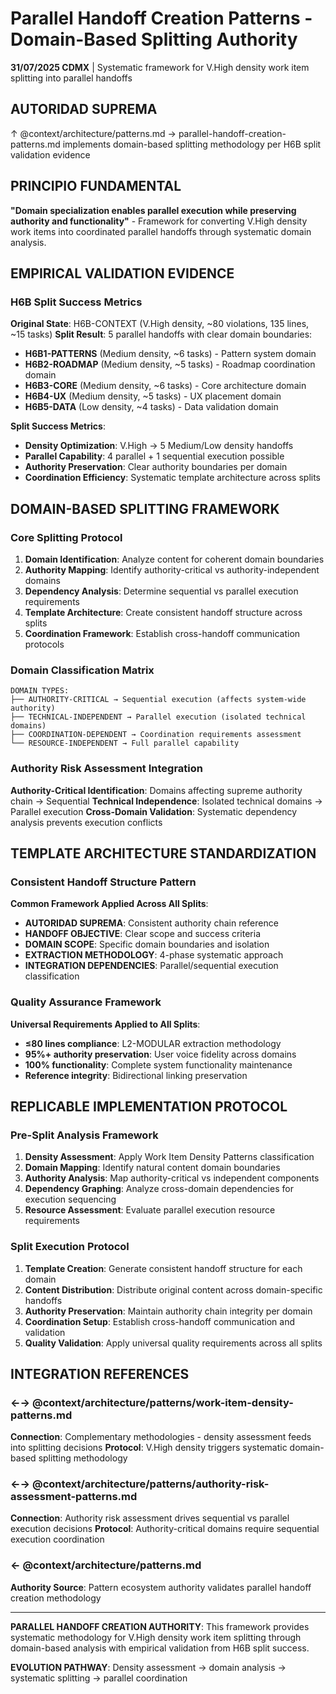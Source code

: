 # Parallel Handoff Creation Patterns - Domain-Based Splitting Authority

**31/07/2025 CDMX** | Systematic framework for V.High density work item splitting into parallel handoffs

## AUTORIDAD SUPREMA
↑ @context/architecture/patterns.md → parallel-handoff-creation-patterns.md implements domain-based splitting methodology per H6B split validation evidence

## PRINCIPIO FUNDAMENTAL
**"Domain specialization enables parallel execution while preserving authority and functionality"** - Framework for converting V.High density work items into coordinated parallel handoffs through systematic domain analysis.

## EMPIRICAL VALIDATION EVIDENCE

### H6B Split Success Metrics
**Original State**: H6B-CONTEXT (V.High density, ~80 violations, 135 lines, ~15 tasks)
**Split Result**: 5 parallel handoffs with clear domain boundaries:
- **H6B1-PATTERNS** (Medium density, ~6 tasks) - Pattern system domain
- **H6B2-ROADMAP** (Medium density, ~5 tasks) - Roadmap coordination domain  
- **H6B3-CORE** (Medium density, ~6 tasks) - Core architecture domain
- **H6B4-UX** (Medium density, ~5 tasks) - UX placement domain
- **H6B5-DATA** (Low density, ~4 tasks) - Data validation domain

**Split Success Metrics**:
- **Density Optimization**: V.High → 5 Medium/Low density handoffs
- **Parallel Capability**: 4 parallel + 1 sequential execution possible
- **Authority Preservation**: Clear authority boundaries per domain
- **Coordination Efficiency**: Systematic template architecture across splits

## DOMAIN-BASED SPLITTING FRAMEWORK

### Core Splitting Protocol
1. **Domain Identification**: Analyze content for coherent domain boundaries
2. **Authority Mapping**: Identify authority-critical vs authority-independent domains
3. **Dependency Analysis**: Determine sequential vs parallel execution requirements
4. **Template Architecture**: Create consistent handoff structure across splits
5. **Coordination Framework**: Establish cross-handoff communication protocols

### Domain Classification Matrix
```
DOMAIN TYPES:
├── AUTHORITY-CRITICAL → Sequential execution (affects system-wide authority)
├── TECHNICAL-INDEPENDENT → Parallel execution (isolated technical domains)
├── COORDINATION-DEPENDENT → Coordination requirements assessment
└── RESOURCE-INDEPENDENT → Full parallel capability
```

### Authority Risk Assessment Integration
**Authority-Critical Identification**: Domains affecting supreme authority chain → Sequential
**Technical Independence**: Isolated technical domains → Parallel execution
**Cross-Domain Validation**: Systematic dependency analysis prevents execution conflicts

## TEMPLATE ARCHITECTURE STANDARDIZATION

### Consistent Handoff Structure Pattern
**Common Framework Applied Across All Splits**:
- **AUTORIDAD SUPREMA**: Consistent authority chain reference
- **HANDOFF OBJECTIVE**: Clear scope and success criteria
- **DOMAIN SCOPE**: Specific domain boundaries and isolation
- **EXTRACTION METHODOLOGY**: 4-phase systematic approach
- **INTEGRATION DEPENDENCIES**: Parallel/sequential execution classification

### Quality Assurance Framework
**Universal Requirements Applied to All Splits**:
- **≤80 lines compliance**: L2-MODULAR extraction methodology
- **95%+ authority preservation**: User voice fidelity across domains
- **100% functionality**: Complete system functionality maintenance
- **Reference integrity**: Bidirectional linking preservation

## REPLICABLE IMPLEMENTATION PROTOCOL

### Pre-Split Analysis Framework
1. **Density Assessment**: Apply Work Item Density Patterns classification
2. **Domain Mapping**: Identify natural content domain boundaries
3. **Authority Analysis**: Map authority-critical vs independent components
4. **Dependency Graphing**: Analyze cross-domain dependencies for execution sequencing
5. **Resource Assessment**: Evaluate parallel execution resource requirements

### Split Execution Protocol
1. **Template Creation**: Generate consistent handoff structure for each domain
2. **Content Distribution**: Distribute original content across domain-specific handoffs
3. **Authority Preservation**: Maintain authority chain integrity per domain
4. **Coordination Setup**: Establish cross-handoff communication and validation
5. **Quality Validation**: Apply universal quality requirements across all splits

## INTEGRATION REFERENCES

### ←→ @context/architecture/patterns/work-item-density-patterns.md
**Connection**: Complementary methodologies - density assessment feeds into splitting decisions
**Protocol**: V.High density triggers systematic domain-based splitting methodology

### ←→ @context/architecture/patterns/authority-risk-assessment-patterns.md
**Connection**: Authority risk assessment drives sequential vs parallel execution decisions
**Protocol**: Authority-critical domains require sequential execution coordination

### ← @context/architecture/patterns.md
**Authority Source**: Pattern ecosystem authority validates parallel handoff creation methodology

---

**PARALLEL HANDOFF CREATION AUTHORITY**: This framework provides systematic methodology for V.High density work item splitting through domain-based analysis with empirical validation from H6B split success.

**EVOLUTION PATHWAY**: Density assessment → domain analysis → systematic splitting → parallel coordination